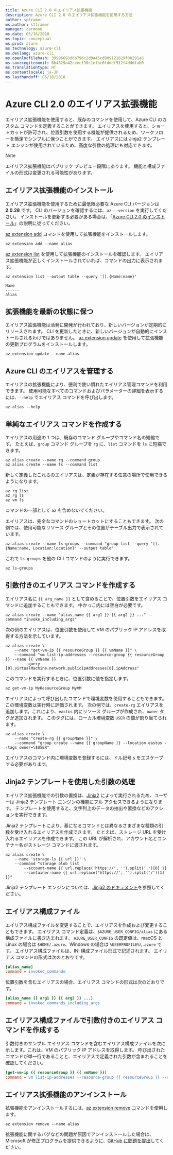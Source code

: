 ```yaml
---
title: Azure CLI 2.0 のエイリアス拡張機能
description: Azure CLI 2.0 のエイリアス拡張機能を使用する方法
author: sptramer
ms.author: sttramer
manager: carmonm
ms.date: 05/16/2018
ms.topic: conceptual
ms.prod: azure
ms.technology: azure-cli
ms.devlang: azure-cli
ms.openlocfilehash: 39996693d6b796c2d9a45cd909121829f00291a8
ms.sourcegitcommit: 8b4629a42ceecf30c1efbc6fdddf512f4dddfab0
ms.translationtype: HT
ms.contentlocale: ja-JP
ms.lasthandoff: 05/18/2018
---
```

# <a name="the-azure-cli-20-alias-extension"></a>Azure CLI 2.0 のエイリアス拡張機能

エイリアス拡張機能を使用すると、既存のコマンドを使用して、Azure CLI のカスタム コマンドを定義することができます。 エイリアスを使用すると、ショートカットが許可され、位置引数を使用する機能が提供されるため、ワークフローを簡潔でシンプルに保つことができます。 エイリアスには Jinja2 テンプレート エンジンが使用されているため、高度な引数の処理にも対応できます。

> [!NOTE]
> エイリアス拡張機能はパブリック プレビュー段階にあります。 機能と構成ファイルの形式は変更される可能性があります。

## <a name="install-the-alias-extension"></a>エイリアス拡張機能のインストール

エイリアス拡張機能を使用するために最低限必要な Azure CLI バージョンは **2.0.28** です。 CLI のバージョンを確認するには、`az --version` を実行してください。 インストールを更新する必要がある場合は、「[Azure CLI 2.0 のインストール](./install-azure-cli.md)」の説明に従ってください。

[az extension add](/cli/azure/extension#az-extension-add) コマンドを使用して拡張機能をインストールします。

```azurecli-interactive
az extension add --name alias
```

[az extension list](/cli/azure/extension#az-extension-list) を使用して拡張機能のインストールを確認します。 エイリアス拡張機能が正しくインストールされていれば、コマンドの出力に表示されます。

```azurecli-interactive
az extension list --output table --query '[].{Name:name}'
```

```output
Name
------
alias
```

## <a name="keep-the-extension-up-to-date"></a>拡張機能を最新の状態に保つ

エイリアス拡張機能は活発に開発が行われており、新しいバージョンが定期的にリリースされます。 CLI を更新したときに、新しいバージョンが自動的にインストールされるわけではありません。 [az extension update](/cli/azure/extension#az-extension-update) を使用して拡張機能の更新プログラムをインストールします。

```azurecli-interactive
az extension update --name alias
```

## <a name="manage-aliases-for-the-azure-cli"></a>Azure CLI のエイリアスを管理する

エイリアスの拡張機能により、便利で使い慣れたエイリアス管理コマンドを利用できます。 使用可能なすべてのコマンドおよびパラメーターの詳細を表示するには、`--help` でエイリアス コマンドを呼び出します。

```azurecli-interactive
az alias --help
```

## <a name="create-simple-alias-commands"></a>単純なエイリアス コマンドを作成する

エイリアスの用途の 1 つは、既存のコマンド グループやコマンド名の短縮です。 たとえば、`group` コマンド グループを `rg` に、`list` コマンドを `ls` に短縮できます。

```azurecli-interactive
az alias create --name rg --command group
az alias create --name ls --command list
```

新しく定義したこれらのエイリアスは、定義が存在する任意の場所で使用できるようになります。

```azurecli-interactive
az rg list
az rg ls
az vm ls
```

コマンドの一部として `az` を含めないでください。

エイリアスは、完全なコマンドのショートカットにすることもできます。 次の例では、使用可能なリソース グループとその位置がテーブル出力で表示されています。

```azurecli-interactive
az alias create --name ls-groups --command "group list --query '[].{Name:name, Location:location}' --output table"
```

これで `ls-groups` を他の CLI コマンドのように実行できます。

```azurecli-interactive
az ls-groups
```

## <a name="create-an-alias-command-with-arguments"></a>引数付きのエイリアス コマンドを作成する

エイリアス名に `{{ arg_name }}` として含めることで、位置引数をエイリアス コマンドに追加することもできます。 中かっこ内には空白が必要です。

```azurecli-interactive
az alias create --name "alias_name {{ arg1 }} {{ arg2 }} ..." --command "invoke_including_args"
```

次の例のエイリアスは、位置引数を使用して VM のパブリック IP アドレスを取得する方法を示しています。

```azurecli-interactive
az alias create \
    --name "get-vm-ip {{ resourceGroup }} {{ vmName }}" \
    --command "vm list-ip-addresses --resource-group {{ resourceGroup }} --name {{ vmName }}
        --query [0].virtualMachine.network.publicIpAddresses[0].ipAddress"
```

このコマンドを実行するときに、位置引数に値を指定します。

```azurecli-interactive
az get-vm-ip MyResourceGroup MyVM
```

エイリアスによって呼び出したコマンドで環境変数を使用することもできます。この環境変数は実行時に評価されます。 次の例では、`create-rg` エイリアスを追加します。これにより、`eastus` 内にリソース グループが作成され、`owner` タグが追加されます。 このタグには、ローカル環境変数 `USER` の値が割り当てられます。

```azurecli-interactive
az alias create \
    --name "create-rg {{ groupName }}" \
    --command "group create --name {{ groupName }} --location eastus --tags owner=\$USER"
```

エイリアスのコマンド内に環境変数を登録するには、ドル記号 `$` をエスケープする必要があります。

## <a name="process-arguments-using-jinja2-templates"></a>Jinja2 テンプレートを使用した引数の処理

エイリアス拡張機能での引数の置換は、[Jinja2](http://jinja.pocoo.org/docs/2.10/) によって実行されるため、ユーザーは Jinja2 テンプレート エンジンの機能にフル アクセスできるようになります。 テンプレートを使用すると、文字列上のデータの抽出や置換などのアクションを実行できます。

Jinja2 テンプレートにより、基になるコマンドとは異なるさまざまな種類の引数を受け入れるエイリアスを作成できます。 たとえば、ストレージ URL を受け入れるエイリアスを作成できます。 この URL が解析され、アカウント名とコンテナー名がストレージ コマンドに渡されます。

```azurecli-interactive
az alias create \
    --name 'storage-ls {{ url }}' \
    --command "storage blob list
        --account-name {{ url.replace('https://', '').split('.')[0] }}
        --container-name {{ url.replace('https://', '').split('/')[1] }}"
```

Jinja2 テンプレート エンジンについては、[Jinja2 のドキュメント](http://jinja.pocoo.org/docs/2.10/templates/)を参照してください。

## <a name="alias-configuration-file"></a>エイリアス構成ファイル

エイリアス構成ファイルを変更することで、エイリアスを作成および変更することもできます。 エイリアス コマンド定義は、`$AZURE_USER_CONFIG/alias` にある構成ファイルに書き込まれます。 `AZURE_USER_CONFIG` の既定値は、macOS と Linux の場合は `$HOME/.azure`、Windows の場合は `%USERPROFILE%\.azure` です。 エイリアス構成ファイルは、INI 構成ファイル形式で記述されます。 エイリアス コマンドの形式は次のとおりです。

```ini
[alias_name]
command = invoked_commands
```

位置引数を含むエイリアスの場合、エイリアス コマンドの形式は次のとおりです。

```ini
[alias_name {{ arg1 }} {{ arg2 }} ...]
command = invoked_commands_including_args
```

## <a name="create-an-alias-command-with-arguments-via-the-alias-configuration-file"></a>エイリアス構成ファイルで引数付きのエイリアス コマンドを作成する

引数付きのサンプル エイリアス コマンドを含むエイリアス構成ファイルを次に示します。これは、VM のパブリック IP アドレスを取得します。 呼び出されたコマンドが単一行であることと、エイリアスで定義された引数が含まれることを確認してください。

```ini
[get-vm-ip {{ resourceGroup }} {{ vmName }}]
command = vm list-ip-addresses --resource-group {{ resourceGroup }} --name {{ vmName }} --query [0].virtualMachine.network.publicIpAddresses[0].ipAddress
```

## <a name="uninstall-the-alias-extension"></a>エイリアス拡張機能のアンインストール

拡張機能をアンインストールするには、[az extension remove](/cli/azure/extension#az-extension-remove) コマンドを使用します。

```azurecli-interactive
az extension remove --name alias
```

拡張機能に関するバグなどの問題が原因でアンインストールした場合は、Microsoft が修正プログラムを提供できるように、[GitHub に問題を提出](https://github.com/Azure/azure-cli-extensions/issues)してください。
